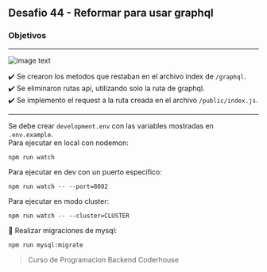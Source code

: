## Desafio 44 - Reformar para usar graphql

### Objetivos

---

![image text](https://raw.githubusercontent.com/AlejandroD-A/Coderhouse-desafios/main/44-Reformar-para-usar-graphql/consigna-44.PNG)

:heavy_check_mark: Se crearon los metodos que restaban en el archivo index de `/graphql`.  
:heavy_check_mark: Se eliminaron rutas api, utilizando solo la ruta de graphql.  
:heavy_check_mark: Se implemento el request a la ruta creada en el archivo `/public/index.js`.  

---

Se debe crear `development.env` con las variables mostradas en `.env.example`.  
Para ejecutar en local con nodemon:

```
npm run watch
```

Para ejecutar en dev con un puerto especifico:

```
npm run watch -- --port=8082
```

Para ejecutar en modo cluster:

```
npm run watch -- --cluster=CLUSTER
```

:seedling: Realizar migraciones de mysql:

```
npm run mysql:migrate
```

> Curso de Programacion Backend Coderhouse
